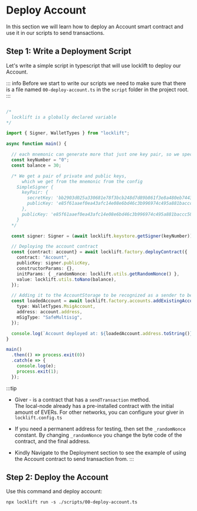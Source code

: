 # Deploy Account

In this section we will learn how to deploy an Account smart contract and use it in our scripts to send transactions.


## Step 1: Write a Deployment Script

Let's write a simple script in typescript that will use locklift to deploy our Account.&#x20;

::: info
Before we start to write our scripts we need to make sure that there is a file named `00-deploy-account.ts` in the `script` folder in the project root.
:::

``` typescript

/*
  locklift is a globally declared variable
*/

import { Signer, WalletTypes } from "locklift";

async function main() {

  // each mnemonic can generate more that just one key pair, so we specify which pair do we want.
  const keyNumber = "0";
  const balance = 30;

  /* We get a pair of private and public keys,
      which we get from the mnemonic from the config
    SimpleSigner {
      keyPair: {
        secretKey: 'bb2903d025a330681e78f3bcb248d7d89b861f3e8a480eb74438ec0299319f7a',
        publicKey: 'e85f61aaef0ea43afc14e08e6bd46c3b996974c495a881baccc58760f6349300'
      },
      publicKey: 'e85f61aaef0ea43afc14e08e6bd46c3b996974c495a881baccc58760f6349300'
    }
  */

  const signer: Signer = (await locklift.keystore.getSigner(keyNumber))!;

  // Deploying the account contract
  const {contract: account} = await locklift.factory.deployContract({
    contract: "Account",
    publicKey: signer.publicKey,
    constructorParams: {},
    initParams: { _randomNonce: locklift.utils.getRandomNonce() },
    value: locklift.utils.toNano(balance),
  });

  // Adding it to the AccountStorage to be recognized as a sender to be able to send transaction from it
  const loadedAccount = await locklift.factory.accounts.addExistingAccount({
    type: WalletTypes.MsigAccount,
    address: account.address,
    mSigType: "SafeMultisig",
  });

  console.log(`Account deployed at: ${loadedAccount.address.toString()}`);
}

main()
  .then(() => process.exit(0))
  .catch(e => {
    console.log(e);
    process.exit(1);
  });

```

:::tip
- Giver - is a contract that has a `sendTransaction` method.\
The local-node already
has a pre-installed contract with the initial amount of EVERs. For other networks, you can configure your giver in `locklift.config.ts`

- If you need a permanent address for testing, then set the `_randomNonce` constant. By changing  `_randomNonce` you change the byte code of the contract, and the final address.

- Kindly Navigate to the Deployment section to see the example of using the Account contract to send transaction from.
:::

## Step 2: Deploy the Account

Use this command and deploy account:

```shell
npx locklift run -s ./scripts/00-deploy-account.ts  
```
<ImgContainer src= '/deployAccOutput.png' width="100%"  altText="deployAccountOutput" />

<script lang="ts" >
import { defineComponent, ref, onMounted } from "vue";
import ImgContainer from "../../../.vitepress/theme/components/shared/BKDImgContainer.vue"

export default defineComponent({
  name: "Diagrams",
  components :{
    ImgContainer
  },
  setup() {
    return {
    };
  },
});

</script>
